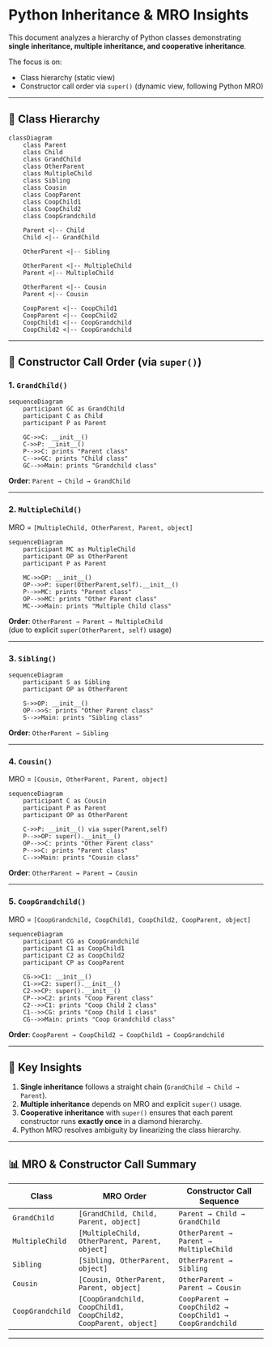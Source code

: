 # Python Inheritance & MRO Insights

This document analyzes a hierarchy of Python classes demonstrating **single inheritance, multiple inheritance, and cooperative inheritance**.  

The focus is on:
- Class hierarchy (static view)  
- Constructor call order via `super()` (dynamic view, following Python MRO)

---

## 📌 Class Hierarchy

```mermaid
classDiagram
    class Parent
    class Child
    class GrandChild
    class OtherParent
    class MultipleChild
    class Sibling
    class Cousin
    class CoopParent
    class CoopChild1
    class CoopChild2
    class CoopGrandchild

    Parent <|-- Child
    Child <|-- GrandChild

    OtherParent <|-- Sibling

    OtherParent <|-- MultipleChild
    Parent <|-- MultipleChild

    OtherParent <|-- Cousin
    Parent <|-- Cousin

    CoopParent <|-- CoopChild1
    CoopParent <|-- CoopChild2
    CoopChild1 <|-- CoopGrandchild
    CoopChild2 <|-- CoopGrandchild
```

---

## 📌 Constructor Call Order (via `super()`)

### 1. `GrandChild()`

```mermaid
sequenceDiagram
    participant GC as GrandChild
    participant C as Child
    participant P as Parent

    GC->>C: __init__()
    C->>P: __init__()
    P-->>C: prints "Parent class"
    C-->>GC: prints "Child class"
    GC-->>Main: prints "Grandchild class"
```

**Order**: `Parent → Child → GrandChild`

---

### 2. `MultipleChild()`

MRO = `[MultipleChild, OtherParent, Parent, object]`

```mermaid
sequenceDiagram
    participant MC as MultipleChild
    participant OP as OtherParent
    participant P as Parent

    MC->>OP: __init__()
    OP-->>P: super(OtherParent,self).__init__()
    P-->>MC: prints "Parent class"
    OP-->>MC: prints "Other Parent class"
    MC-->>Main: prints "Multiple Child class"
```

**Order**: `OtherParent → Parent → MultipleChild`  
(due to explicit `super(OtherParent, self)` usage)

---

### 3. `Sibling()`

```mermaid
sequenceDiagram
    participant S as Sibling
    participant OP as OtherParent

    S->>OP: __init__()
    OP-->>S: prints "Other Parent class"
    S-->>Main: prints "Sibling class"
```

**Order**: `OtherParent → Sibling`

---

### 4. `Cousin()`

MRO = `[Cousin, OtherParent, Parent, object]`

```mermaid
sequenceDiagram
    participant C as Cousin
    participant P as Parent
    participant OP as OtherParent

    C->>P: __init__() via super(Parent,self)
    P-->>OP: super().__init__()
    OP-->>C: prints "Other Parent class"
    P-->>C: prints "Parent class"
    C-->>Main: prints "Cousin class"
```

**Order**: `OtherParent → Parent → Cousin`

---

### 5. `CoopGrandchild()`

MRO = `[CoopGrandchild, CoopChild1, CoopChild2, CoopParent, object]`

```mermaid
sequenceDiagram
    participant CG as CoopGrandchild
    participant C1 as CoopChild1
    participant C2 as CoopChild2
    participant CP as CoopParent

    CG->>C1: __init__()
    C1->>C2: super().__init__()
    C2->>CP: super().__init__()
    CP-->>C2: prints "Coop Parent class"
    C2-->>C1: prints "Coop Child 2 class"
    C1-->>CG: prints "Coop Child 1 class"
    CG-->>Main: prints "Coop Grandchild class"
```

**Order**: `CoopParent → CoopChild2 → CoopChild1 → CoopGrandchild`  

---

## 🔑 Key Insights
1. **Single inheritance** follows a straight chain (`GrandChild → Child → Parent`).  
2. **Multiple inheritance** depends on MRO and explicit `super()` usage.  
3. **Cooperative inheritance** with `super()` ensures that each parent constructor runs **exactly once** in a diamond hierarchy.  
4. Python MRO resolves ambiguity by linearizing the class hierarchy.  

---

## 📊 MRO & Constructor Call Summary

| Class            | MRO Order                                               | Constructor Call Sequence                        |
|------------------|--------------------------------------------------------|-------------------------------------------------|
| `GrandChild`     | `[GrandChild, Child, Parent, object]`                  | `Parent → Child → GrandChild`                   |
| `MultipleChild`  | `[MultipleChild, OtherParent, Parent, object]`         | `OtherParent → Parent → MultipleChild`          |
| `Sibling`        | `[Sibling, OtherParent, object]`                       | `OtherParent → Sibling`                         |
| `Cousin`         | `[Cousin, OtherParent, Parent, object]`                | `OtherParent → Parent → Cousin`                 |
| `CoopGrandchild` | `[CoopGrandchild, CoopChild1, CoopChild2, CoopParent, object]` | `CoopParent → CoopChild2 → CoopChild1 → CoopGrandchild` |

---
